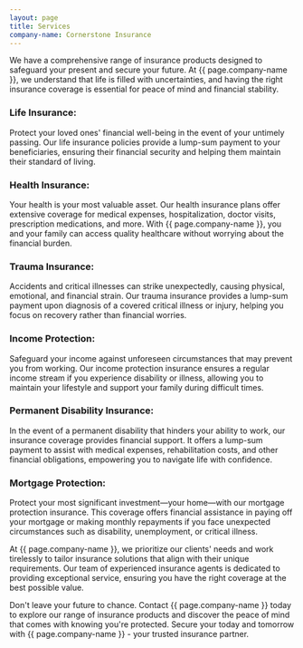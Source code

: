 ```yaml
---
layout: page
title: Services
company-name: Cornerstone Insurance
---
```


We have a comprehensive range of insurance products designed to safeguard your present and secure your future. At {{ page.company-name }}, we understand that life is filled with uncertainties, and having the right insurance coverage is essential for peace of mind and financial stability.

### Life Insurance: 
Protect your loved ones' financial well-being in the event of your untimely passing. Our life insurance policies provide a lump-sum payment to your beneficiaries, ensuring their financial security and helping them maintain their standard of living.

### Health Insurance: 
Your health is your most valuable asset. Our health insurance plans offer extensive coverage for medical expenses, hospitalization, doctor visits, prescription medications, and more. With {{ page.company-name }}, you and your family can access quality healthcare without worrying about the financial burden.

### Trauma Insurance: 
Accidents and critical illnesses can strike unexpectedly, causing physical, emotional, and financial strain. Our trauma insurance provides a lump-sum payment upon diagnosis of a covered critical illness or injury, helping you focus on recovery rather than financial worries.

### Income Protection: 
Safeguard your income against unforeseen circumstances that may prevent you from working. Our income protection insurance ensures a regular income stream if you experience disability or illness, allowing you to maintain your lifestyle and support your family during difficult times.

### Permanent Disability Insurance: 
In the event of a permanent disability that hinders your ability to work, our insurance coverage provides financial support. It offers a lump-sum payment to assist with medical expenses, rehabilitation costs, and other financial obligations, empowering you to navigate life with confidence.

### Mortgage Protection: 
Protect your most significant investment—your home—with our mortgage protection insurance. This coverage offers financial assistance in paying off your mortgage or making monthly repayments if you face unexpected circumstances such as disability, unemployment, or critical illness.

At {{ page.company-name }}, we prioritize our clients' needs and work tirelessly to tailor insurance solutions that align with their unique requirements. Our team of experienced insurance agents is dedicated to providing exceptional service, ensuring you have the right coverage at the best possible value.

Don't leave your future to chance. Contact {{ page.company-name }} today to explore our range of insurance products and discover the peace of mind that comes with knowing you're protected. Secure your today and tomorrow with {{ page.company-name }} - your trusted insurance partner.
